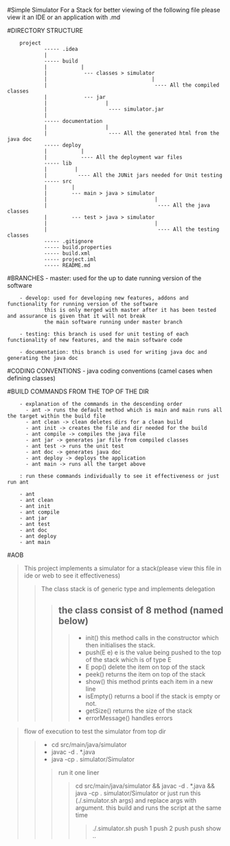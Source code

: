 #Simple Simulator For a Stack
for better viewing of the following file please view it an IDE or an application with .md

#DIRECTORY STRUCTURE 

        project 
                ----- .idea
                |
                ----- build
                |           |
                |            --- classes > simulator
                |                                  |
                |                                   ---- All the compiled classes
                |            --- jar
                |                   |
                |                    ---- simulator.jar
                |
                ----- documentation
                |                   |
                |                    ---- All the generated html from the java doc
                ----- deploy
                |           |
                |           ---- All the deployment war files
                ----- lib 
                |         |
                |          ---- All the JUNit jars needed for Unit testing
                ----- src
                |        |
                |        --- main > java > simulator
                |                                   |
                |                                    ---- All the java classes
                |        --- test > java > simulator
                |                                   |
                |                                    ---- All the testing classes
                ----- .gitignore
                ----- build.properties
                ----- build.xml
                ----- project.iml
                ----- README.md        
    
#BRANCHES
        - master: used for the up to date running version of the software

        - develop: used for developing new features, addons and functionality for running version of the software
                this is only merged with master after it has been tested and assurance is given that it will not break
                the main software running under master branch

        - testing: this branch is used for unit testing of each functionality of new features, and the main software code
        
        - documentation: this branch is used for writing java doc and generating the java doc

#CODING CONVENTIONS
        - java coding conventions (camel cases when defining classes)

#BUILD COMMANDS FROM THE TOP OF THE DIR

        - explanation of the commands in the descending order 
          - ant -> runs the default method which is main and main runs all the target within the build file
          - ant clean -> clean deletes dirs for a clean build
          - ant init -> creates the file and dir needed for the build
          - ant compile -> compiles the java file
          - ant jar -> generates jar file from compiled classes
          - ant test -> runs the unit test
          - ant doc -> generates java doc
          - ant deploy -> deploys the application
          - ant main -> runs all the target above

        : run these commands individually to see it effectiveness or just run ant

        - ant
        - ant clean
        - ant init
        - ant compile
        - ant jar
        - ant test
        - ant doc
        - ant deploy
        - ant main




#AOB 

> This project implements a simulator for a stack(please view this file in ide or web to see it effectiveness)
> > The class stack is of generic type and implements delegation
> >> the class consist of 8 method (named below)
>>> --
> >>> - init()  this method calls in the constructor which then initialises the stack.
> >>> - push(E e) e is the value being pushed to the top of the stack which is of type E
> >>> - E pop() delete the item on top of the stack
> >>> - peek() returns the item on top of the stack
> >>> - show() this method prints each item in a new line
> >>> - isEmpty() returns a bool if the stack is empty or not.
> >>> - getSize() returns the size of the stack
> >>> - errorMessage() handles errors


> flow of execution to test the simulator from top dir
>> - cd src/main/java/simulator 
>> - javac -d . *.java 
>> - java -cp . simulator/Simulator
>>> run it one liner
>>>> cd src/main/java/simulator  && javac -d . *.java && java -cp . simulator/Simulator
>>>> or just run this (./.simulator.sh args) and replace args with argument. this build and runs the script at the same time
>>>>> ./.simulator.sh push 1 push 2 push push show ..
